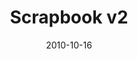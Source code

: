 ---
title: "Scrapbook v2"
description: "BrowseMap: Theme-Based Auto-Clustering"
date: "2010-10-16"
contact: "jcramer@mozilla.com"

product:
  -
    name: "BrowseMap"
    icon: "./images/icon.svg"
    hero:
      -
        title: "Visual mapping of your web browsing"
        text: "Mind maps of your web browsing activity give you insight into your current interests, create easy visual bookmarks, and suggest other helpful sites."
        cta: "Get my BrowseMap"
        image: "./images/hero.png"
    facets:
      -
        title: "A map of you"
        text: "The interactive mind map visualizes and auto-categorizes sites visited, bookmarks, notes, and screenshots. You can also see how long you’ve spent on each site and each topic."
        image: "./images/facet-white.png"
      -
        title: "Personalized suggestions based on affinity"
        text: "Other people are looking at” and “other people are searching for” maps relevant sites on your mind map. Use it to dive deeper into the topics you care about."
        image: "./images/facet-blue.png"
      -
        title: "Collaborate with others"
        text: "Share all or parts of your Scrapbook with others. They can add comments directly in your scrapbook, and pin their own suggestions, too."
        image: "./images/facet-blue.png"
---